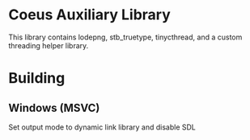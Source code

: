 # Coeus Auxiliary Library
This library contains lodepng, stb_truetype, tinycthread, and a custom threading helper library.

# Building

## Windows (MSVC)
Set output mode to dynamic link library and disable SDL